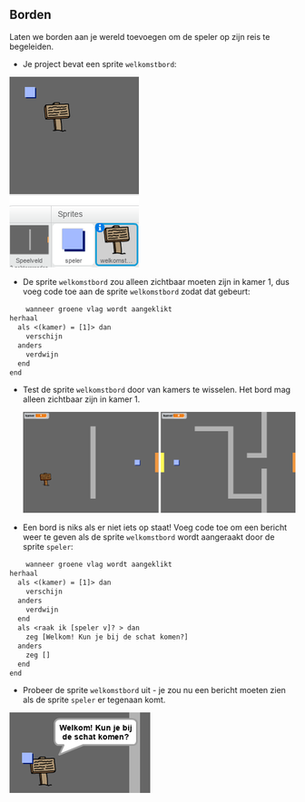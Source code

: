 ## Borden

Laten we borden aan je wereld toevoegen om de speler op zijn reis te begeleiden.

+ Je project bevat een sprite `welkomstbord`:

![screenshot](images/world-sign.png)

+ De sprite `welkomstbord` zou alleen zichtbaar moeten zijn in kamer 1, dus voeg code toe aan de sprite `welkomstbord` zodat dat gebeurt:

```blocks
    wanneer groene vlag wordt aangeklikt
herhaal 
  als <(kamer) = [1]> dan 
    verschijn
  anders
    verdwijn
  end
end
```

+ Test de sprite `welkomstbord` door van kamers te wisselen. Het bord mag alleen zichtbaar zijn in kamer 1.
    
    ![screenshot](images/world-sign-test.png)

+ Een bord is niks als er niet iets op staat! Voeg code toe om een bericht weer te geven als de sprite `welkomstbord` wordt aangeraakt door de sprite `speler`:

```blocks
    wanneer groene vlag wordt aangeklikt
herhaal 
  als <(kamer) = [1]> dan 
    verschijn
  anders
    verdwijn
  end
  als <raak ik [speler v]? > dan 
    zeg [Welkom! Kun je bij de schat komen?]
  anders
    zeg []
  end
end
```

+ Probeer de sprite `welkomstbord` uit - je zou nu een bericht moeten zien als de sprite `speler` er tegenaan komt.

![screenshot](images/world-sign-test2.png)